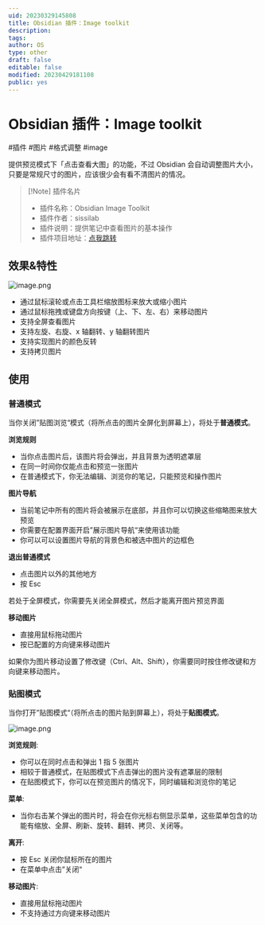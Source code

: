 ```yaml
---
uid: 20230329145808
title: Obsidian 插件：Image toolkit
description: 
tags: 
author: OS
type: other
draft: false
editable: false
modified: 20230429181108
public: yes
---
```


# Obsidian 插件：Image toolkit

#插件 #图片 #格式调整 #image

提供预览模式下「点击查看大图」的功能，不过 Obsidian 会自动调整图片大小，只要是常规尺寸的图片，应该很少会有看不清图片的情况。

> [!Note] 插件名片
>
> - 插件名称：Obsidian Image Toolkit
> - 插件作者：sissilab
> - 插件说明：提供笔记中查看图片的基本操作
> - 插件项目地址：[点我跳转](https://github.com/sissilab/obsidian-image-toolkit)

## 效果&特性

![image.png](https://cdn.pkmer.cn/images/4890948bde6941fa6509ee8aa6417bf3_MD5.png!pkmer)

- 通过鼠标滚轮或点击工具栏缩放图标来放大或缩小图片
- 通过鼠标拖拽或键盘方向按键（上、下、左、右）来移动图片
- 支持全屏查看图片
- 支持左旋、右旋、x 轴翻转、y 轴翻转图片
- 支持实现图片的颜色反转
- 支持拷贝图片

## 使用

### 普通模式

当你关闭”贴图浏览“模式（将所点击的图片全屏化到屏幕上），将处于**普通模式**。

**浏览规则**

- 当你点击图片后，该图片将会弹出，并且背景为透明遮罩层
- 在同一时间你仅能点击和预览一张图片
- 在普通模式下，你无法编辑、浏览你的笔记，只能预览和操作图片

**图片导航**

- 当前笔记中所有的图片将会被展示在底部，并且你可以切换这些缩略图来放大预览
- 你需要在配置界面开启”展示图片导航“来使用该功能
- 你可以可以设置图片导航的背景色和被选中图片的边框色

**退出普通模式**

- 点击图片以外的其他地方
- 按 Esc

若处于全屏模式，你需要先关闭全屏模式，然后才能离开图片预览界面

**移动图片**

- 直接用鼠标拖动图片
- 按已配置的方向键来移动图片

如果你为图片移动设置了修改键（Ctrl、Alt、Shift），你需要同时按住修改键和方向键来移动图片。

### 贴图模式

当你打开”贴图模式“（将所点击的图片贴到屏幕上），将处于**贴图模式**。

![image.png](https://s1.vika.cn/space/2023/04/28/87d802b7020e4afc8fcc1763074f137d)

**浏览规则**:

- 你可以在同时点击和弹出 1 指 5 张图片
- 相较于普通模式，在贴图模式下点击弹出的图片没有遮罩层的限制
- 在贴图模式下，你可以在预览图片的情况下，同时编辑和浏览你的笔记

**菜单**:

- 当你右击某个弹出的图片时，将会在你光标右侧显示菜单，这些菜单包含的功能有缩放、全屏、刷新、旋转、翻转、拷贝、关闭等。

**离开**:

- 按 Esc 关闭你鼠标所在的图片
- 在菜单中点击”关闭“

**移动图片**:

- 直接用鼠标拖动图片
- 不支持通过方向键来移动图片